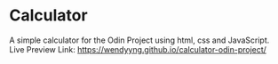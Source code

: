 # Calculator
A simple calculator for the Odin Project using html, css and JavaScript. </br>
Live Preview Link: https://wendyyng.github.io/calculator-odin-project/
